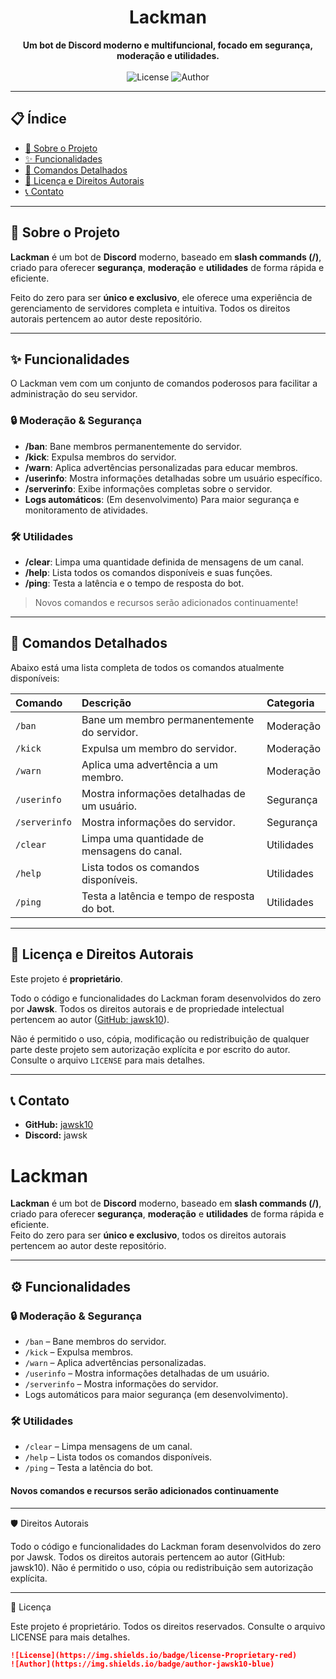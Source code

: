 <h1 align="center">Lackman</h1>

<p align="center">
  <strong>Um bot de Discord moderno e multifuncional, focado em segurança, moderação e utilidades.</strong>
  <br />
  <br />
  <img src="https://img.shields.io/badge/license-Proprietary-red" alt="License">
  <img src="https://img.shields.io/badge/author-jawsk10-blue" alt="Author">
</p>

---

## 📋 Índice

- [📖 Sobre o Projeto](#-sobre-o-projeto)
- [✨ Funcionalidades](#-funcionalidades)
- [🤖 Comandos Detalhados](#-comandos-detalhados)
- [📜 Licença e Direitos Autorais](#-licença-e-direitos-autorais)
- [📞 Contato](#-contato)

---

## 📖 Sobre o Projeto

**Lackman** é um bot de **Discord** moderno, baseado em **slash commands (/)**, criado para oferecer **segurança**, **moderação** e **utilidades** de forma rápida e eficiente.

Feito do zero para ser **único e exclusivo**, ele oferece uma experiência de gerenciamento de servidores completa e intuitiva. Todos os direitos autorais pertencem ao autor deste repositório.

---

## ✨ Funcionalidades

O Lackman vem com um conjunto de comandos poderosos para facilitar a administração do seu servidor.

### 🔒 Moderação & Segurança
- **/ban**: Bane membros permanentemente do servidor.
- **/kick**: Expulsa membros do servidor.
- **/warn**: Aplica advertências personalizadas para educar membros.
- **/userinfo**: Mostra informações detalhadas sobre um usuário específico.
- **/serverinfo**: Exibe informações completas sobre o servidor.
- **Logs automáticos**: (Em desenvolvimento) Para maior segurança e monitoramento de atividades.

### 🛠️ Utilidades
- **/clear**: Limpa uma quantidade definida de mensagens de um canal.
- **/help**: Lista todos os comandos disponíveis e suas funções.
- **/ping**: Testa a latência e o tempo de resposta do bot.

> Novos comandos e recursos serão adicionados continuamente!

---

## 🤖 Comandos Detalhados

Abaixo está uma lista completa de todos os comandos atualmente disponíveis:

| Comando | Descrição | Categoria |
| :--- | :--- | :--- |
| `/ban` | Bane um membro permanentemente do servidor. | Moderação |
| `/kick` | Expulsa um membro do servidor. | Moderação |
| `/warn` | Aplica uma advertência a um membro. | Moderação |
| `/userinfo` | Mostra informações detalhadas de um usuário. | Segurança |
| `/serverinfo`| Mostra informações do servidor. | Segurança |
| `/clear` | Limpa uma quantidade de mensagens do canal. | Utilidades |
| `/help` | Lista todos os comandos disponíveis. | Utilidades |
| `/ping` | Testa a latência e tempo de resposta do bot. | Utilidades |

---

## 📜 Licença e Direitos Autorais

Este projeto é **proprietário**.

Todo o código e funcionalidades do Lackman foram desenvolvidos do zero por **Jawsk**. Todos os direitos autorais e de propriedade intelectual pertencem ao autor ([GitHub: jawsk10](https://github.com/jawsk10)).

Não é permitido o uso, cópia, modificação ou redistribuição de qualquer parte deste projeto sem autorização explícita e por escrito do autor. Consulte o arquivo `LICENSE` para mais detalhes.

---

## 📞 Contato

- **GitHub:** [jawsk10](https://github.com/jawsk10)
- **Discord:** jawsk

# Lackman

**Lackman** é um bot de **Discord** moderno, baseado em **slash commands (/)**, criado para oferecer **segurança**, **moderação** e **utilidades** de forma rápida e eficiente.  
Feito do zero para ser **único e exclusivo**, todos os direitos autorais pertencem ao autor deste repositório.

---

## ⚙️ Funcionalidades

### 🔒 Moderação & Segurança

- `/ban` – Bane membros do servidor.
- `/kick` – Expulsa membros.
- `/warn` – Aplica advertências personalizadas.
- `/userinfo` – Mostra informações detalhadas de um usuário.
- `/serverinfo` – Mostra informações do servidor.
- Logs automáticos para maior segurança (em desenvolvimento).

### 🛠️ Utilidades

- `/clear` – Limpa mensagens de um canal.
- `/help` – Lista todos os comandos disponíveis.
- `/ping` – Testa a latência do bot.

#### Novos comandos e recursos serão adicionados continuamente

---

🛡️ Direitos Autorais

Todo o código e funcionalidades do Lackman foram desenvolvidos do zero por Jawsk.
Todos os direitos autorais pertencem ao autor (GitHub: jawsk10).
Não é permitido o uso, cópia ou redistribuição sem autorização explícita.

---
📜 Licença

Este projeto é proprietário.
Todos os direitos reservados.
Consulte o arquivo LICENSE para mais detalhes.

```markdown
![License](https://img.shields.io/badge/license-Proprietary-red)
![Author](https://img.shields.io/badge/author-jawsk10-blue)